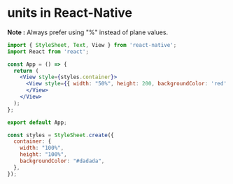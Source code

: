 # units in React-Native

**Note :** Always prefer using "%" instead of plane values.

```jsx
import { StyleSheet, Text, View } from 'react-native';
import React from 'react';

const App = () => {
  return (
    <View style={styles.container}>
      <View style={{ width: "50%", height: 200, backgroundColor: 'red' }}>
      </View>
    </View>
  );
};

export default App;

const styles = StyleSheet.create({
  container: {
    width: "100%",
    height: "100%",
    backgroundColor: "#dadada",
  },
});
```